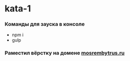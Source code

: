 # kata-1

### Команды для зауска в консоле

- npm i
- gulp

### Раместил вёрстку на домене [mosrembytrus.ru](https://mosrembytrus.ru/)
